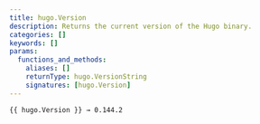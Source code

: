 ```yaml
---
title: hugo.Version
description: Returns the current version of the Hugo binary.
categories: []
keywords: []
params:
  functions_and_methods:
    aliases: []
    returnType: hugo.VersionString
    signatures: [hugo.Version]
---
```


```go-html-template
{{ hugo.Version }} → 0.144.2
```
